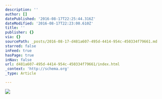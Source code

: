 ```yaml
---
description: ''
author: []
datePublished: '2016-08-17T22:25:44.316Z'
dateModified: '2016-08-17T22:23:00.610Z'
title: ''
publisher: {}
via: {}
sourcePath: _posts/2016-08-17-d481a607-495d-4414-954c-450334f79661.md
starred: false
inFeed: true
hasPage: true
inNav: false
url: d481a607-495d-4414-954c-450334f79661/index.html
_context: 'http://schema.org'
_type: Article

---
```

![](https://the-grid-user-content.s3-us-west-2.amazonaws.com/c4070fac-f36c-440f-b700-526e8c404c4d.jpg)
